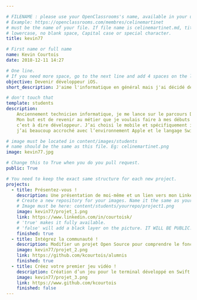 ```yaml
---

# FILENAME : please use your OpenClassrooms's name, available in your url.
# Example: https://openclassrooms.com/membres/celinemartinet
# must be the name of your file. If file name is celinemartinet.md, title is celinemartinet.
# lowercase, no blank space, Capital case or special character.
title: kevin77

# First name or full name
name: Kevin Courtois
date: 2018-12-11 14:27

# One line.
# If you need more space, go to the next line and add 4 spaces on the left, as in 'description'.
objective: Devenir développeur iOS.
short_description: J'aime l'informatique en général mais j'ai décidé de me spécialiser dans le mobile.

# don't touch that
template: students
description:
    Anciennement technicien informatique, je me lance sur le parcours DA iOS.
    Mon but est de revenir au métier que je voulais faire à mes débuts en informatique,
    c’est à dire développeur. J’ai choisi le mobile et spécifiquement iOS parce que
    j’ai beaucoup accroché avec l’environnement Apple et le langage Swift !

# image must be located in content/images/students
# name should be the same as this file. Eg: celinemartinet.png
image: kevin77.jpg

# Change this to True when you do you pull request.
public: True

# You need to keep the exact same structure for each new project.
projects:
  - title: Présentez-vous !
    description: Une présentation de moi-même et un lien vers mon LinkedIn.
    # Create a new repository for your images. Name it the same as your nickname and profile picture.
    # Image must be here: content/students/yourrepo/project1.png
    image: kevin77/projet_1.png
    link: https://www.linkedin.com/in/courtoisk/
    # 'true' makes it fully available.
    # 'false' will add a black layer on the picture. IT WILL BE PUBLIC!
    finished: true
  - title: Intégrez la communauté !
    description: Modifier un projet Open Source pour comprendre le fonctionnement de Git, de Github et des pull requests.
    image: kevin77/projet_2.png
    link: https://github.com/kcourtois/alumnis
    finished: true
  - title: Créez votre premier jeu vidéo !
    description: Création d’un jeu pour le terminal développé en Swift.
    image: kevin77/projet_3.png
    link: https://www.github.com/kcourtois
    finished: false
---
```

